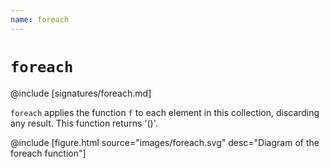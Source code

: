 ```yaml
---
name: foreach
---
```


# `foreach`

@include [signatures/foreach.md]

`foreach` applies the function `f` to each element in this collection, discarding any result. This function returns '()'.

@include [figure.html source="images/foreach.svg" desc="Diagram of the foreach function"]
